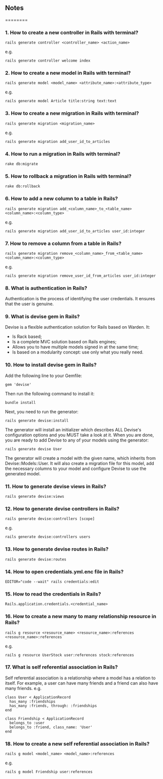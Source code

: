 ## Notes
========

### 1. How to create a new controller in Rails with terminal?
```
rails generate controller <controller_name> <action_name>
```
e.g.
```
rails generate controller welcome index
```

### 2. How to create a new model in Rails with terminal?
```
rails generate model <model_name> <attribute_name>:<attribute_type>
```
e.g.
```
rails generate model Article title:string text:text
```

### 3. How to create a new migration in Rails with terminal?
```
rails generate migration <migration_name>
```
e.g.
```
rails generate migration add_user_id_to_articles
```

### 4. How to run a migration in Rails with terminal?
```
rake db:migrate
```

### 5. How to rollback a migration in Rails with terminal?
```
rake db:rollback
```

### 6. How to add a new column to a table in Rails?
```
rails generate migration add_<column_name>_to_<table_name> <column_name>:<column_type>
```
e.g.
```
rails generate migration add_user_id_to_articles user_id:integer
```

### 7. How to remove a column from a table in Rails?
```
rails generate migration remove_<column_name>_from_<table_name> <column_name>:<column_type>
```
e.g.
```
rails generate migration remove_user_id_from_articles user_id:integer
```

### 8. What is authentication in Rails?
Authentication is the process of identifying the user credentials. It ensures that the user is genuine.

### 9. What is devise gem in Rails?
Devise is a flexible authentication solution for Rails based on Warden. It: 
* Is Rack based;
* Is a complete MVC solution based on Rails engines;
* Allows you to have multiple models signed in at the same time;
* Is based on a modularity concept: use only what you really need.

### 10. How to install devise gem in Rails?
Add the following line to your Gemfile:
```
gem 'devise'
```
Then run the following command to install it:
```
bundle install
```
Next, you need to run the generator:
```
rails generate devise:install
```
The generator will install an initializer which describes ALL Devise's configuration options and you MUST take a look at it. When you are done, you are ready to add Devise to any of your models using the generator:
```
rails generate devise User
```
The generator will create a model with the given name, which inherits from Devise::Models::User. It will also create a migration file for this model, add the necessary columns to your model and configure Devise to use the generated model.

### 11. How to generate devise views in Rails?
```
rails generate devise:views
```

### 12. How to generate devise controllers in Rails?
```
rails generate devise:controllers [scope]
```
e.g.
```
rails generate devise:controllers users
```

### 13. How to generate devise routes in Rails?
```
rails generate devise:routes
```

### 14. How to open credentials.yml.enc file in Rails?
```
EDITOR="code --wait" rails credentials:edit
```

### 15. How to read the credentials in Rails?
```
Rails.application.credentials.<credential_name>
```

### 16. How to create a new many to many relationship resource in Rails?
```
rails g resource <resource_name> <resource_name>:references <resource_name>:references
```
e.g.
```
rails g resource UserStock user:references stock:references
```

### 17. What is self referential association in Rails?
Self referential association is a relationship where a model has a relation to itself. For example, a user can have many friends and a friend can also have many friends.
e.g.
```
class User < ApplicationRecord
  has_many :friendships
  has_many :friends, through: :friendships
end

class Friendship < ApplicationRecord
  belongs_to :user
  belongs_to :friend, class_name: 'User'
end
```

### 18. How to create a new self referential association in Rails?
```
rails g model <model_name> <model_name>:references
```
e.g.
```
rails g model Friendship user:references
```


